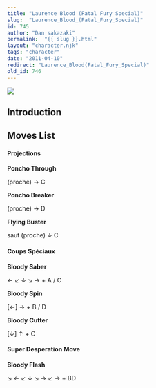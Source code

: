 ```yaml
---
title: "Laurence Blood (Fatal Fury Special)"
slug:  "Laurence_Blood_(Fatal_Fury_Special)"
id: 745
author: "Dan sakazaki"
permalink:  "{{ slug }}.html"
layout: "character.njk"
tags: "character"
date: "2011-04-10"
redirect: "Laurence_Blood(Fatal_Fury_Special)"
old_id: 746
---
```


![](/images/Ffsplaurence.PNG)  

## Introduction

## Moves List

#### Projections

**Poncho Through**

(proche) → C

**Poncho Breaker**

(proche) → D

**Flying Buster**

saut (proche) ↓ C

#### Coups Spéciaux

**Bloody Saber**

← ↙ ↓ ↘ → + A / C

**Bloody Spin**

\[←\] → + B / D

**Bloody Cutter**

\[↓\] ↑ + C

#### Super Desperation Move

**Bloody Flash**

↘ ← ↙ ↓ ↘ → ↙ → + BD
